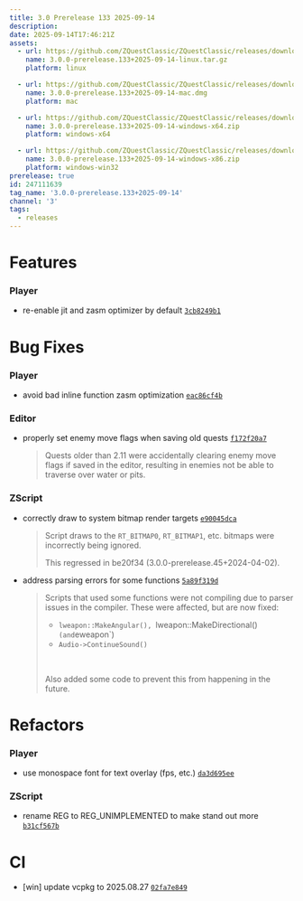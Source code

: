 ```yaml
---
title: 3.0 Prerelease 133 2025-09-14
description: 
date: 2025-09-14T17:46:21Z
assets: 
  - url: https://github.com/ZQuestClassic/ZQuestClassic/releases/download/3.0.0-prerelease.133%2B2025-09-14/3.0.0-prerelease.133%2B2025-09-14-linux.tar.gz
    name: 3.0.0-prerelease.133+2025-09-14-linux.tar.gz
    platform: linux

  - url: https://github.com/ZQuestClassic/ZQuestClassic/releases/download/3.0.0-prerelease.133%2B2025-09-14/3.0.0-prerelease.133%2B2025-09-14-mac.dmg
    name: 3.0.0-prerelease.133+2025-09-14-mac.dmg
    platform: mac

  - url: https://github.com/ZQuestClassic/ZQuestClassic/releases/download/3.0.0-prerelease.133%2B2025-09-14/3.0.0-prerelease.133%2B2025-09-14-windows-x64.zip
    name: 3.0.0-prerelease.133+2025-09-14-windows-x64.zip
    platform: windows-x64

  - url: https://github.com/ZQuestClassic/ZQuestClassic/releases/download/3.0.0-prerelease.133%2B2025-09-14/3.0.0-prerelease.133%2B2025-09-14-windows-x86.zip
    name: 3.0.0-prerelease.133+2025-09-14-windows-x86.zip
    platform: windows-win32
prerelease: true
id: 247111639
tag_name: '3.0.0-prerelease.133+2025-09-14'
channel: '3'
tags:
  - releases
---
```





# Features

### Player

- re-enable jit and zasm optimizer by default [`3cb8249b1`](https://github.com/ZQuestClassic/ZQuestClassic/commit/3cb8249b13383bb55136d9e266f6076da6cd0902)

# Bug Fixes

### Player

- avoid bad inline function zasm optimization [`eac86cf4b`](https://github.com/ZQuestClassic/ZQuestClassic/commit/eac86cf4bde64e211abce1c5bdac75b62f7e1d17)

### Editor

- properly set enemy move flags when saving old quests [`f172f20a7`](https://github.com/ZQuestClassic/ZQuestClassic/commit/f172f20a713a43ceb9e2db339325e9a310d79993)
   &nbsp;
   >Quests older than 2.11 were accidentally clearing enemy move flags if saved in the editor, resulting in enemies not be able to traverse over water or pits. 
   >

### ZScript

- correctly draw to system bitmap render targets [`e90045dca`](https://github.com/ZQuestClassic/ZQuestClassic/commit/e90045dcacc0d41b37136ede15d3fd6cc1cc5d73)
   &nbsp;
   >Script draws to the `RT_BITMAP0`, `RT_BITMAP1`, etc. bitmaps were incorrectly being ignored.  
   >
   >This regressed in be20f34 (3.0.0-prerelease.45+2024-04-02). 
   >
- address parsing errors for some functions [`5a89f319d`](https://github.com/ZQuestClassic/ZQuestClassic/commit/5a89f319d4f7d54b6306335f4dcca9d4c4b9bdfa)
   &nbsp;
   >Scripts that used some functions were not compiling due to parser issues in the compiler. These were affected, but are now fixed:  
   >
   >- `lweapon::MakeAngular(), `lweapon::MakeDirectional()` (and `eweapon`)
   >- `Audio->ContinueSound()`
   >
   >
   >&nbsp;
   >
   >Also added some code to prevent this from happening in the future. 
   >

# Refactors

### Player

- use monospace font for text overlay (fps, etc.) [`da3d695ee`](https://github.com/ZQuestClassic/ZQuestClassic/commit/da3d695ee60a20faa4fd0f14d74fef586f6d4da9)

### ZScript

- rename REG to REG_UNIMPLEMENTED to make stand out more [`b31cf567b`](https://github.com/ZQuestClassic/ZQuestClassic/commit/b31cf567b3ca7fe4535ba364af6746c6042cd999)

# CI

- [win] update vcpkg to 2025.08.27 [`02fa7e849`](https://github.com/ZQuestClassic/ZQuestClassic/commit/02fa7e84959e20c94157ebd78f2df8d6c719a41b)
